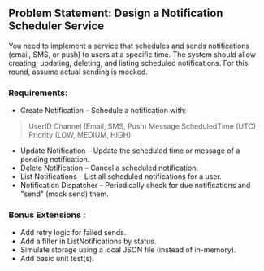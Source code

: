 ## Problem Statement: Design a Notification Scheduler Service

You need to implement a service that schedules and sends notifications (email, SMS, or push) to users at a specific time. The system should allow creating, updating, deleting, and listing scheduled notifications. For this round, assume actual sending is mocked.

### Requirements:
- Create Notification – Schedule a notification with:
> UserID
> Channel (Email, SMS, Push)
> Message
> ScheduledTime (UTC)
> Priority (LOW, MEDIUM, HIGH)
- Update Notification – Update the scheduled time or message of a pending notification.
- Delete Notification – Cancel a scheduled notification.
- List Notifications – List all scheduled notifications for a user.
- Notification Dispatcher – Periodically check for due notifications and "send" (mock send) them.

### Bonus Extensions :
- Add retry logic for failed sends.
- Add a filter in ListNotifications by status.
- Simulate storage using a local JSON file (instead of in-memory).
- Add basic unit test(s).



